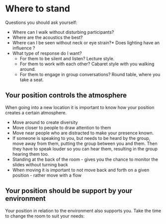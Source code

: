 # Where to stand

Questions you should ask yourself:

* Where can I walk without disturbing participants?
* Where are the acoustics the best?
* Where can I be seen without neck or eye strain?* Does lighting have an influence ?
* What type of response do I want?  
  * For them to be silent and listen?  Lecture style.
  * For them to work with each other?  Cabaret style with you walking around.
  * For them to engage in group conversations? Round table, where you take a seat.

## Your position controls the atmosphere 


When going into a new location it is important to know how your position creates a certain atmosphere. 

* Move around to create diversity
* Move closer to people to draw attention to them
* Move near people who are distracted to make your presence known.
* If someone is speaking to you, but needs to be heard by the group, move away from them, putting the group between you and them.  Then they have to speak louder so you can hear them, resulting in the group hearing them too.
* Standing at the back of the room  - gives you the chance to monitor the slides without turning back
* When moving it is important to not move back and forth on a given position - rather move with a flow 


## Your position should be support by your environment

Your position in relation to the environment also supports you.  Take the time to change the room to suit your needs:


